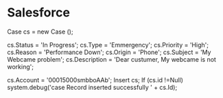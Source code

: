 # Salesforce
Case cs = new Case ();

cs.Status = 'In Progress';
cs.Type = 'Emmergency';
cs.Priority = 'High';
cs.Reason = 'Performance Down';
cs.Origin = 'Phone';
cs.Subject = 'My Webcame problem';
cs.Description = 'Dear custumer, My webcame is not working';

cs.Account = '00015000smbboAAb';
Insert cs;
If (cs.id !=Null)
system.debug('case Record inserted successfully  ' + cs.Id);
